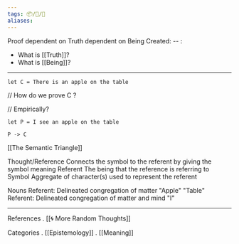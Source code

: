 ```yaml
---
tags: 📦/💭/🌱
aliases: 
---
```

 Proof dependent on Truth dependent on Being
Created: -- :

- What is [[Truth]]?
- What is [[Being]]?
---
```
let C = There is an apple on the table
```

// How do we prove C ?

// Empirically?

```
let P = I see an apple on the table

P -> C
```

[[The Semantic Triangle]]

Thought/Reference
	Connects the symbol to the referent by giving the symbol meaning
Referent 
	The being that the reference is referring to 
Symbol
	Aggregate of character(s) used to represent the referent 

Nouns
	Referent: Delineated congregation of matter
		"Apple"
		"Table"
	Referent: Delineated congregation of matter and mind
		"I"


---

 References
. [[🌀 More Random Thoughts]]

 Categories
. [[Epistemology]]
. [[Meaning]]